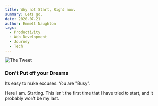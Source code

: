 ```yaml
---
title: Why not Start, Right now.
summary: Lets go.
date: 2020-07-21
author: Emmett Naughton
tags:
  - Productivity
  - Web Development
  - Journey
  - Tech
---
```


![The Tweet](/images/Start/tweet.png)

### Don't Put off your Dreams

Its easy to make excuses. You are "Busy".

Here I am. Starting. This isn't the first time that I have tried to start, and it probably won't be my last.

